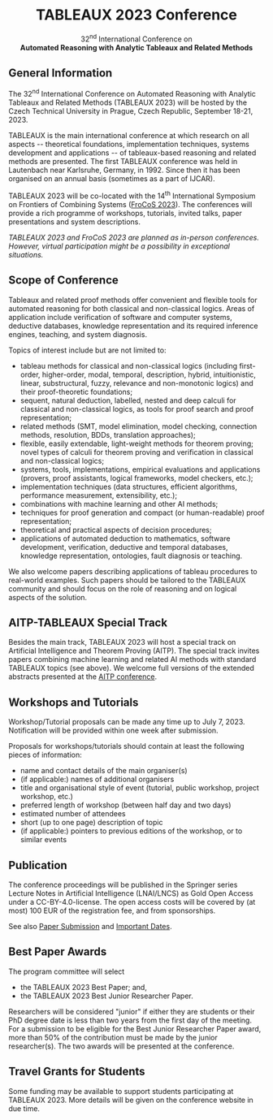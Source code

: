 <h1 id="tableaux-2023-conference" style="text-align: center">TABLEAUX 2023 Conference</h1>

<p style="text-align: center">
   32<sup>nd</sup> International Conference on <br>
   <strong>Automated Reasoning with Analytic Tableaux and Related Methods</strong>
</p>

## General Information

The 32<sup>nd</sup> International Conference on Automated Reasoning with Analytic Tableaux and Related Methods (TABLEAUX 2023) will be hosted by the Czech Technical University in Prague, Czech Republic, September 18-21, 2023.

TABLEAUX is the main international conference at which research on all aspects -- theoretical foundations, implementation techniques, systems development and applications -- of tableaux-based reasoning and related methods are presented. The first TABLEAUX conference was held in Lautenbach near Karlsruhe, Germany, in 1992. Since then it has been organised on an annual basis (sometimes as a part of IJCAR).

TABLEAUX 2023 will be co-located with the 14<sup>th</sup> International Symposium on Frontiers of Combining Systems ([FroCoS 2023](https://frocos2023.github.io/)). The conferences will provide a rich programme of workshops, tutorials, invited talks, paper presentations and system descriptions.

*TABLEAUX 2023 and FroCoS 2023 are planned as in-person conferences. However, virtual participation might be a possibility in exceptional situations.*

## Scope of Conference

Tableaux and related proof methods offer convenient and flexible tools for automated reasoning for both classical and non-classical logics. Areas of application include verification of software and computer systems, deductive databases, knowledge representation and its required inference engines, teaching, and system diagnosis.

Topics of interest include but are not limited to:

* tableau methods for classical and non-classical logics (including first-order, higher-order, modal, temporal, description, hybrid, intuitionistic, linear, substructural, fuzzy, relevance and non-monotonic logics) and their proof-theoretic foundations;
* sequent, natural deduction, labelled, nested and deep calculi for classical and non-classical logics, as tools for proof search and proof representation;
* related methods (SMT, model elimination, model checking, connection methods, resolution, BDDs, translation approaches);
* flexible, easily extendable, light-weight methods for theorem proving; novel types of calculi for theorem proving and verification in classical and non-classical logics;
* systems, tools, implementations, empirical evaluations and applications (provers, proof assistants, logical frameworks, model checkers, etc.);
* implementation techniques (data structures, efficient algorithms, performance measurement, extensibility, etc.);
* combinations with machine learning and other AI methods;
* techniques for proof generation and compact (or human-readable) proof representation;
* theoretical and practical aspects of decision procedures;
* applications of automated deduction to mathematics, software development, verification, deductive and temporal databases, knowledge representation, ontologies, fault diagnosis or teaching.

We also welcome papers describing applications of tableau procedures to real-world examples. Such papers should be tailored to the TABLEAUX community and should focus on the role of reasoning and on logical aspects of the solution.

## AITP-TABLEAUX Special Track

Besides the main track, TABLEAUX 2023 will host a special track on Artificial Intelligence and Theorem Proving (AITP). The special track invites papers combining machine learning and related AI methods with standard TABLEAUX topics (see above). We welcome full versions of the extended abstracts presented at the [AITP conference](https://aitp-conference.org/2023/).

## Workshops and Tutorials

Workshop/Tutorial proposals can be made any time up to July 7, 2023. Notification will be provided within one week after submission.

Proposals for workshops/tutorials should contain at least the following pieces of information:

* name and contact details of the main organiser(s)
* (if applicable:) names of additional organisers
* title and organisational style of event (tutorial, public workshop, project workshop, etc.)
* preferred length of workshop (between half day and two days)
* estimated number of attendees
* short (up to one page) description of topic
* (if applicable:) pointers to previous editions of the workshop, or to similar events

## Publication

The conference proceedings will be published in the Springer series Lecture Notes in Artificial Intelligence (LNAI/LNCS) as Gold Open Access under a CC-BY-4.0-license. The open access costs will be covered by (at most) 100 EUR of the registration fee, and from sponsorships.

See also [Paper Submission](submission.html) and [Important Dates](dates.html).

## Best Paper Awards

The program committee will select

* the TABLEAUX 2023 Best Paper; and,
* the TABLEAUX 2023 Best Junior Researcher Paper.

Researchers will be considered "junior" if either they are students or their PhD degree date is less than two years from the first day of the meeting. For a submission to be eligible for the Best Junior Researcher Paper award, more than 50% of the contribution must be made by the junior researcher(s). The two awards will be presented at the conference.

## Travel Grants for Students

Some funding may be available to support students participating at TABLEAUX 2023. More details will be given on the conference website in due time.

